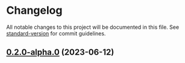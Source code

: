 # Changelog

All notable changes to this project will be documented in this file. See [standard-version](https://github.com/conventional-changelog/standard-version) for commit guidelines.

## [0.2.0-alpha.0](https://github.com/hidekatsu-izuno/jtc-utils-js/compare/v0.1.0...v0.2.0-alpha.0) (2023-06-12)
